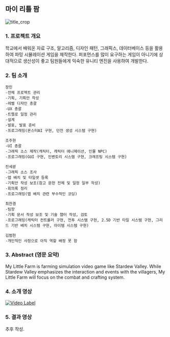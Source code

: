 ## 마이 리틀 팜
![title_crop](https://user-images.githubusercontent.com/18157660/77714274-f0869080-701b-11ea-8ce8-e6f3d0ecb972.png)

### 1. 프로젝트 개요
학교에서 배워온 자료 구조, 알고리즘, 디자인 패턴, 그래픽스, 데이터베이스 등을 활용하여 파밍 시뮬레이션 게임을 제작한다. 퍼포먼스를 많이 요구하는 게임이 아니기에 상대적으로 생산성이 좋고 팀원들에게 익숙한 유니티 엔진을 사용하여 개발한다.

### 2. 팀 소개

```
장민
-전체 프로젝트 관리
-기획, 기획안 작성
-레벨 디자인 총괄
-UX 총괄
-트렐로 일정 관리
-설계
-발표, 발표 준비
-프로그래밍(몬스터AI 구현, 던전 생성 시스템 구현)
```

```
조주현
-UI 총괄
-그래픽 소스 제작(캐릭터, 캐릭터 애니메이션, 인물 NPC)
-프로그래밍(GUI 구현, 인벤토리 시스템 구현, 크래프팅 시스템 구현)
```

```
진세광
-그래픽 소스 조사
-맵 배치 및 타일셋 등록
-기획안 작성 보조(참고 문헌 전체 및 일정 일부 작성)
-회의록 정리
-프로그래밍(맵 배치 관련 부수적인 코딩)
```

```
최찬경
-팀장
-기획 문서 작성 보조 및 기술 챕터 작성, 검토
-프로그래밍(캐릭터 컨트롤러 구현, 전투 시스템 구현, 2.5D 기반 타일 시스템 구현, 그리드 기반 배치 시스템 구현, 아이템 시스템 구현)
```

```
김범헌
-개인적인 사정으로 아직 역할 배정 못 함
```

### 3. Abstract (영문 요약)
My Little Farm is farming simulation video game like Stardew Valley. While Stardew Valley emphasizes the interaction and events with the villagers, My Little Farm will focus on the combat and crafting system.

### 4. 소개 영상
[![Video Label](http://img.youtube.com/vi/k6xTlyUFXvk/0.jpg)](https://youtu.be/k6xTlyUFXvk?t=0s)

### 5. 결과 영상
추후 작성.
